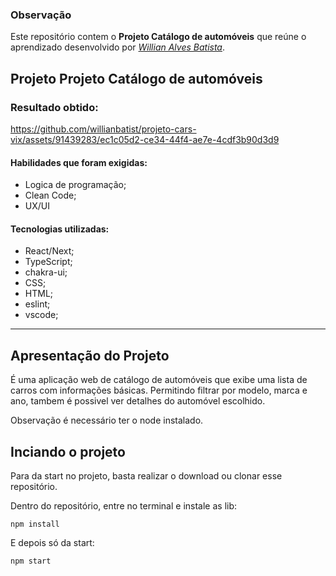 ### Observação

Este repositório contem o **Projeto Catálogo de automóveis** que reúne o aprendizado desenvolvido por _[Willian Alves Batista](https://www.linkedin.com/in/willian-alves-batista-60aa6a180/)_.

## Projeto Projeto Catálogo de automóveis

### Resultado obtido:

https://github.com/willianbatist/projeto-cars-vix/assets/91439283/ec1c05d2-ce34-44f4-ae7e-4cdf3b90d3d9


#### Habilidades que foram exigidas:

  - Logica de programação;
  - Clean Code;
  - UX/UI

#### Tecnologias utilizadas:

  - React/Next;
  - TypeScript;
  - chakra-ui;
  - CSS;
  - HTML;
  - eslint;
  - vscode;

---

## Apresentação do Projeto

É uma aplicação web de catálogo de automóveis que exibe uma lista de carros com
informações básicas. Permitindo filtrar por modelo, marca e ano, tambem é possivel ver detalhes do automóvel escolhido. 

Observação é necessário ter o node instalado.

## Inciando o projeto

Para da start no projeto, basta realizar o download ou clonar esse repositório.

Dentro do repositório, entre no terminal e instale as lib:

    npm install

E depois só da start:

    npm start

